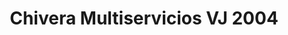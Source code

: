 ---
title: "Chivera Multiservicios VJ 2004"
url: /caracas/chivera-multiservicios-vj-2004/
shop: piezas de automóviles
---